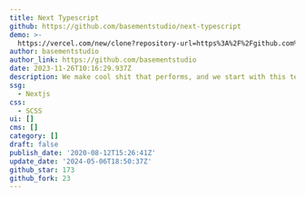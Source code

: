 ```yaml
---
title: Next Typescript
github: https://github.com/basementstudio/next-typescript
demo: >-
  https://vercel.com/new/clone?repository-url=https%3A%2F%2Fgithub.com%2Fbasementstudio%2Fnext-typescript&env=NEXT_PUBLIC_SITE_URL&envDescription=e.g%3A%20https%3A%2F%2Fproject-name.vercel.app
author: basementstudio
author_link: https://github.com/basementstudio
date: 2023-11-26T10:16:29.937Z
description: We make cool shit that performs, and we start with this template.
ssg:
  - Nextjs
css:
  - SCSS
ui: []
cms: []
category: []
draft: false
publish_date: '2020-08-12T15:26:41Z'
update_date: '2024-05-06T18:50:37Z'
github_star: 173
github_fork: 23
---
```


